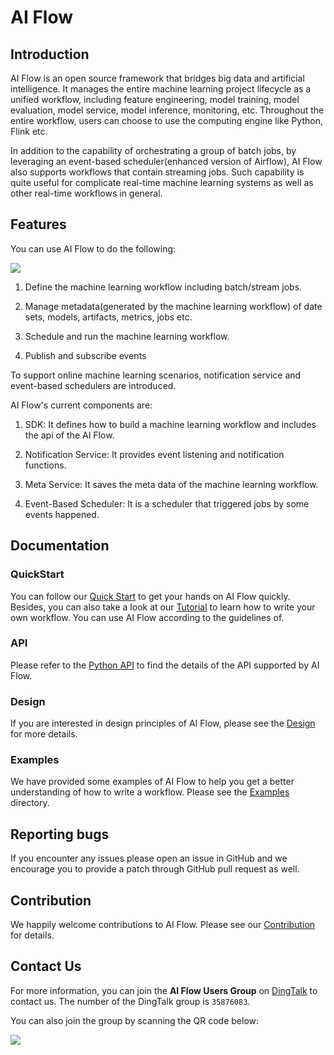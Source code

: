 # AI Flow

## Introduction

AI Flow is an open source framework that bridges big data and artificial intelligence. It manages the entire machine learning project lifecycle as a unified workflow, including feature engineering, model training, model evaluation, model service, model inference, monitoring, etc. Throughout the entire workflow, users can choose to use the computing engine like Python, Flink etc.

In addition to the capability of orchestrating a group of batch jobs, by leveraging an event-based scheduler(enhanced version of Airflow), AI Flow also supports workflows that contain streaming jobs. Such capability is quite useful for complicate real-time machine learning systems as well as other real-time workflows in general.

## Features

You can use AI Flow to do the following:

![](https://raw.githubusercontent.com/wiki/flink-extended/ai-flow/images/functions.png)

1. Define the machine learning workflow including batch/stream jobs.

2. Manage metadata(generated by the machine learning workflow) of date sets, models, artifacts, metrics, jobs etc.

3. Schedule and run the machine learning workflow.

4. Publish and subscribe events

To support online machine learning scenarios, notification service and event-based schedulers are introduced.

AI Flow's current components are:

1. SDK: It defines how to build a machine learning workflow and includes the api of the AI Flow.

2. Notification Service: It provides event listening and notification functions.

3. Meta Service: It saves the meta data of the machine learning workflow.

4. Event-Based Scheduler: It is a scheduler that triggered jobs by some events happened.

## Documentation

### QuickStart

You can follow our [Quick Start](https://github.com/flink-extended/ai-flow/wiki/Quick-Start) to get your hands on AI Flow quickly. Besides, you can also take a look at our [Tutorial](https://github.com/flink-extended/ai-flow/wiki/Tutorial) to learn how to write your own workflow. You can use AI Flow according to the guidelines of. 

### API

Please refer to the [Python API](https://github.com/flink-extended/ai-flow/wiki/Python-API) to find the details of the API supported by AI Flow.

### Design

If you are interested in design principles of AI Flow, please see the [Design](https://github.com/flink-extended/ai-flow/wiki/Design) for more details.

### Examples

We have provided some examples of AI Flow to help you get a better understanding of how to write a workflow. Please see the [Examples](https://github.com/flink-extended/ai-flow/tree/master/examples/) directory.

## Reporting bugs

If you encounter any issues please open an issue in GitHub and we encourage you to provide a patch through GitHub pull request as well.

## Contribution

We happily welcome contributions to AI Flow. Please see our [Contribution](https://github.com/flink-extended/ai-flow/wiki/Contribution) for details.

## Contact Us

For more information, you can join the **AI Flow Users Group** on [DingTalk](https://www.dingtalk.com) to contact us. The number of the DingTalk group is `35876083`. 

You can also join the group by scanning the QR code below:

![](https://raw.githubusercontent.com/wiki/alibaba/flink-ai-extended/images/dingtalk_qr_code.png)
